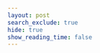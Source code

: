 ```yaml
---
layout: post
search_exclude: true
hide: true
show_reading_time: false 
---
```


<script type="module">
    import { pythonURI, fetchOptions } from "{{site.baseurl}}/assets/js/api/config.js";

    async function checkAuthorization() {
        try {
            const response = await fetch(`${pythonURI}/api/id`, fetchOptions);

            if (response.status === 401) {
                // Redirect immediately to login if unauthorized
                window.location.href = "{{site.baseurl}}/login";
            } else if (response.ok) {
                // If authorized, allow body to render
                const contentElements = document.querySelectorAll('.content');
                contentElements.forEach(element => {
                    element.style.display = "block";
                });;
            }
        } catch (error) {
            console.error("Authorization check failed:", error);
            // Redirect to login as a fallback
            window.location.href = "{{site.baseurl}}/login";
        }
    }

    // Run the check before rendering anything
    checkAuthorization();
</script>

<style>
    .content {
        display: none;
    }

    .heading {
        background-color: #b30000;
        padding: 40px 20px;
        text-align: center;
        box-shadow: 0 4px 10px rgba(0, 0, 0, 0.3);
    }

    .heading h1 {
        font-size: 2.5rem;
        font-weight: bold;
        margin: 0;
        color: #ffffff;
        text-transform: uppercase;
        letter-spacing: 2px;
    }

    .heading p {
        font-size: 1.2rem;
        margin: 10px 0 0;
        color: #ffcccc;
    }

    section {
        margin-bottom: 40px;
        padding: 20px;
        background-color: #2e2e2e;
        border-radius: 10px;
        box-shadow: 0 4px 8px rgba(0, 0, 0, 0.2);
    }

    section h2 {
        font-size: 1.8rem;
        margin-bottom: 20px;
        color: #ff6666;
        border-bottom: 2px solid #b30000;
        padding-bottom: 5px;
        display: inline-block;
    }

    .profile-card {
        background-color: #b30000;
        padding: 15px;
        border-radius: 8px;
        box-shadow: 0 3px 6px rgba(0, 0, 0, 0.3);
        color: #ffffff;
        font-weight: bold;
        margin-bottom: 10px;
        transition: transform 0.2s ease, box-shadow 0.2s ease;
    }

    .profile-card:hover {
        transform: translateY(-5px);
        box-shadow: 0 5px 10px rgba(0, 0, 0, 0.4);
    }

    button {
        background-color: #ff4d4d;
        color: #ffffff;
        border: none;
        padding: 12px 25px;
        border-radius: 25px;
        font-size: 1rem;
        cursor: pointer;
        transition: background-color 0.3s ease, box-shadow 0.3s ease;
        box-shadow: 0 4px 8px rgba(0, 0, 0, 0.2);
    }

    button:hover {
        background-color: #e60000;
        box-shadow: 0 6px 12px rgba(0, 0, 0, 0.3);
    }

    .green-button {
        background-color: #28a745;
    }

    .green-button:hover {
        background-color: #218838;
    }

    .purple-button {
        background-color: #ff3333;
        color: #ffffff;
    }

    .purple-button:hover {
        background-color: #b30000;
    }

    .copyright {
        background-color: #b30000;
        text-align: center;
        padding: 20px;
        font-size: 0.9rem;
        color: #ffcccc;
    }

    .copyright p {
        margin: 0;
    }
    #leaderboard-container {
        background-color: #2e2e2e;
        padding: 20px;
        border-radius: 10px;
        box-shadow: 0 4px 8px rgba(0, 0, 0, 0.2);
    }

    #leaderboard-container div {
        border-radius: 5px;
    }

    #leaderboard-container div div {
        border-radius: 5px;
    }

    .mini-card {
        background-color: #2e2e2e;
        padding: 15px;
        border-radius: 10px;
        box-shadow: 0 4px 8px rgba(0, 0, 0, 0.2);
        margin-bottom: 20px;
    }

    .mini-card h2 {
        color: #ff6666;
        border-bottom: 2px solid #b30000;
        padding-bottom: 5px;
        display: inline-block;
        margin-bottom: 10px;
    }

    .mini-message, .mini-poll {
        background-color: #b30000;
        padding: 8px;
        border-radius: 5px;
        color: #fff;
        margin-bottom: 5px;
    }

    .mini-button {
        background-color: #ff4d4d;
        color: white;
        border: none;
        padding: 8px 15px;
        border-radius: 5px;
        cursor: pointer;
        display: block;
        width: 100%;
        margin-top: 10px;
        text-align: center;
        transition: background-color 0.3s ease;
    }

    .mini-button:hover {
        background-color: #b30000;
    }
</style>

<div class="content">
    <header class="heading">
        <h1>Prism</h1>
        <p>An AI powered social media platform around fun and creativity</p>
    </header>

    <br>

    <section>
        <h2>Suggestions for You</h2>
        <div id="suggestions"></div>
    </section>

    <section>
        <h2>Leaderboard of Top Interests</h2>
        <div id="leaderboard-container" style="position: relative; width: 100%; height: auto;"></div>
    </section>

    <div id="user-modal" style="display: none; position: fixed; top: 50%; left: 50%; transform: translate(-50%, -50%); 
                                background-color: #2e2e2e; padding: 20px; border-radius: 10px; 
                                box-shadow: 0 4px 10px rgba(0, 0, 0, 0.3); z-index: 1000;">
        <h3 id="modal-title" style="color: #ff6666;">Users with this Interest</h3>
        <ul id="user-list" style="list-style: none; padding: 0; color: #fff;"></ul>
        <button onclick="closeModal()" style="margin-top: 10px; background-color: #b30000; color: white; border: none; 
                                            padding: 10px 20px; border-radius: 5px; cursor: pointer;">
            Close
        </button>
    </div>

    <div id="modal-overlay" style="display: none; position: fixed; top: 0; left: 0; width: 100%; height: 100%; 
                                    background-color: rgba(0, 0, 0, 0.5); z-index: 999;"></div>

    <section>
        <button class="purple-button" onclick="window.location.href='{{ site.baseurl }}/profile'">Access Your Profile</button>
    </section>

    <section class="mini-card">
        <h2>💬 Latest Messages</h2>
        <div id="mini-chatroom-container"></div>
        <button onclick="window.location.href='{{ site.baseurl }}/prism/topicchatroom'" class="mini-button">
            Join Chatroom
        </button>
    </section>

    <section class="mini-card">
        <h2>📊 Latest Polls</h2>
        <div id="mini-polls-container"></div>
        <button onclick="window.location.href='{{ site.baseurl }}/prism/polls'" class="mini-button">
            Vote in Polls
        </button>
    </section>

    <footer class="copyright">
        <p>&copy; 2025 Prism. All rights reserved.</p>
    </footer>
</div>


<script type="module">

        // Fetch and Display Mini Chatroom Messages
    async function fetchMiniChatroom() {
        try {
            const response = await fetch(`${pythonURI}/api/chat?id=8`, fetchOptions);
            if (!response.ok) throw new Error("Failed to fetch chat messages");
            const messages = await response.json();

            const chatContainer = document.getElementById("mini-chatroom-container");
            chatContainer.innerHTML = ""; // Clear previous messages

            messages.slice(0, 5).forEach(chat => { // Show only 3 latest messages
                const messageElement = document.createElement("div");
                messageElement.className = "mini-message";
                messageElement.innerHTML = `<p><strong>${chat.message}</p>`;
                chatContainer.appendChild(messageElement);
            });
        } catch (error) {
            console.error("Error fetching chat messages:", error);
        }
    }

    // Fetch and Display Mini Polls Results
    async function fetchMiniPolls() {
        try {
            const response = await fetch(`${pythonURI}/api/poll`, fetchOptions);
            if (!response.ok) throw new Error("Failed to fetch polls");
            const polls = await response.json();

            const pollsContainer = document.getElementById("mini-polls-container");
            pollsContainer.innerHTML = ""; // Clear previous content

            polls.slice(0, 2).forEach(poll => { // Show only 2 latest polls
                const pollElement = document.createElement("div");
                pollElement.className = "mini-poll";
                pollElement.innerHTML = `<p><strong>${poll.name}:</strong> ${poll.interests}</p>`;
                pollsContainer.appendChild(pollElement);
            });
        } catch (error) {
            console.error("Error fetching polls:", error);
        }
    }

    // Run both fetch functions on page load
    document.addEventListener("DOMContentLoaded", () => {
        fetchMiniChatroom();
        fetchMiniPolls();
    });

    import { pythonURI, fetchOptions } from "{{site.baseurl}}/assets/js/api/config.js";

    async function fetchSuggestions() {
        try {
            const response = await fetch(`${pythonURI}/api/id`, fetchOptions);
            if (!response.ok) throw new Error("Failed to fetch user data");

            const currentUser = await response.json();
            const interests = currentUser.interests.split(", ");

            const allUsersResponse = await fetch(`${pythonURI}/api/users`, fetchOptions);
            if (!allUsersResponse.ok) throw new Error("Failed to fetch all users");

            const allUsers = await allUsersResponse.json();

            const matchedUsers = allUsers.filter(user => {
                const userInterests = user.interests.split(", ");
                return userInterests.some(interest => interests.includes(interest)) && user.uid !== currentUser.uid;
            });

            const suggestionsContainer = document.getElementById("suggestions");
            suggestionsContainer.innerHTML = "";

            matchedUsers.forEach(user => {
                const card = document.createElement("div");
                card.className = "profile-card";
                card.textContent = `${user.name} - Interests: ${user.interests}`;
                suggestionsContainer.appendChild(card);
            });
        } catch (error) {
            console.error("Error fetching suggestions:", error);
        }
    }

    async function fetchLeaderboard() {
        try {
            const response = await fetch(`${pythonURI}/api/users`, fetchOptions);
            if (!response.ok) throw new Error("Failed to fetch all users");

            const allUsers = await response.json();
            const interestCounts = {};
            const interestToUsers = {};

            // Count interests and map users to interests
            allUsers.forEach(user => {
                user.interests.split(", ").forEach(interest => {
                    interestCounts[interest] = (interestCounts[interest] || 0) + 1;
                    if (!interestToUsers[interest]) interestToUsers[interest] = [];
                    interestToUsers[interest].push(user.name); // Add user name to the interest
                });
            });

            // Sort interests by count
            const sortedInterests = Object.entries(interestCounts).sort((a, b) => b[1] - a[1]);
            const maxVotes = sortedInterests[0][1];

            // State for showing all interests or top 5
            let showAll = false;

            const leaderboardContainer = document.getElementById("leaderboard-container");

            // Create a reusable render function
            const renderLeaderboard = () => {
                leaderboardContainer.innerHTML = ""; // Clear previous content

                // Determine how many interests to show
                const interestsToShow = showAll ? sortedInterests : sortedInterests.slice(0, 5);

                interestsToShow.forEach(([interest, count]) => {
                    const barContainer = document.createElement("div");
                    barContainer.style.display = "flex";
                    barContainer.style.alignItems = "center";
                    barContainer.style.marginBottom = "15px";
                    barContainer.style.cursor = "pointer"; // Add cursor for clickability

                    // Label
                    const label = document.createElement("div");
                    label.textContent = `${interest}`;
                    label.style.width = "150px";
                    label.style.fontWeight = "bold";
                    label.style.color = "#ff6666";

                    // Bar
                    const bar = document.createElement("div");
                    bar.style.height = "30px";
                    bar.style.width = "0"; // Start width at 0 for animation
                    bar.style.transition = "width 1s ease, transform 0.2s ease";
                    bar.style.marginLeft = "10px";
                    bar.style.background = `linear-gradient(90deg, #ff4d4d, #b30000)`; // Dynamic gradient
                    bar.style.borderRadius = "5px";

                    // Hover effect
                    bar.addEventListener("mouseover", () => {
                        bar.style.transform = "scale(1.05)";
                    });
                    bar.addEventListener("mouseout", () => {
                        bar.style.transform = "scale(1)";
                    });

                    // Set bar width dynamically based on votes
                    setTimeout(() => {
                        bar.style.width = `${(count / maxVotes) * 80}%`; // Scale bar to max 80% width
                    }, 100);

                    // Click to show user details
                    bar.addEventListener("click", () => {
                        showModal(interest, interestToUsers[interest]);
                    });

                    // Count display
                    const countLabel = document.createElement("div");
                    countLabel.textContent = `${count} Votes`;
                    countLabel.style.marginLeft = "10px";
                    countLabel.style.color = "#ffffff";
                    countLabel.style.fontWeight = "bold";

                    barContainer.appendChild(label);
                    barContainer.appendChild(bar);
                    barContainer.appendChild(countLabel);

                    leaderboardContainer.appendChild(barContainer);
                });

                // Ensure the toggle button stays persistent
                if (!leaderboardContainer.querySelector("#toggle-button")) {
                    const toggleButton = document.createElement("button");
                    toggleButton.id = "toggle-button";
                    toggleButton.className = "purple-button";
                    toggleButton.style.marginTop = "20px";
                    toggleButton.textContent = showAll ? "Show Less" : "Show More";

                    // Toggle between showing all interests or top 5
                    toggleButton.addEventListener("click", () => {
                        showAll = !showAll;
                        toggleButton.textContent = showAll ? "Show Less" : "Show More";
                        renderLeaderboard();
                    });

                    leaderboardContainer.appendChild(toggleButton);
                }
            };

            // Initial render
            renderLeaderboard();
        } catch (error) {
            console.error("Error fetching leaderboard:", error);
            const leaderboardContainer = document.getElementById("leaderboard-container");
            leaderboardContainer.innerHTML = "<p>Error loading leaderboard.</p>";
        }
    }



    // Show modal with user details
    function showModal(interest, users) {
        const modal = document.getElementById("user-modal");
        const overlay = document.getElementById("modal-overlay");
        const userList = document.getElementById("user-list");
        const modalTitle = document.getElementById("modal-title");

        modalTitle.textContent = `Users Interested in "${interest}"`;
        userList.innerHTML = ""; // Clear previous content

        // Populate user list
        users.forEach(user => {
            const listItem = document.createElement("li");
            listItem.textContent = user;
            userList.appendChild(listItem);
        });

        modal.style.display = "block";
        overlay.style.display = "block";
    }

    // Close modal
    function closeModal() {
        const modal = document.getElementById("user-modal");
        const overlay = document.getElementById("modal-overlay");
        modal.style.display = "none";
        overlay.style.display = "none";
    }

    window.closeModal = closeModal;

    document.addEventListener("DOMContentLoaded", () => {
        fetchSuggestions();
        fetchLeaderboard();
    });
</script>




<script type="module">
    import { pythonURI, fetchOptions } from "{{site.baseurl}}/assets/js/api/config.js";

    async function fetchVoteData() {
        try {
            const voteData = { upvotes: [], downvotes: [] }; // Initialize data structure
            const postIds = [1, 2, 3]; // Replace with your actual post IDs

            for (const postId of postIds) {
                const response = await fetch(`${pythonURI}/api/vote/post?post_id=${postId}`, {
                    ...fetchOptions,
                    method: "GET", // Use GET method
                    headers: {
                        ...fetchOptions.headers,
                    },
                });

                if (!response.ok) throw new Error(`Failed to fetch votes for post ID ${postId}`);

                const data = await response.json();

                // Collect post IDs for upvotes and downvotes
                data.upvotes.forEach(vote => voteData.upvotes.push(parseInt(vote.post_id, 10)));
                data.downvotes.forEach(vote => voteData.downvotes.push(parseInt(vote.post_id, 10)));
            }

            return voteData;
        } catch (error) {
            console.error("Error fetching vote data:", error);
            return { upvotes: [], downvotes: [] };
        }
    }


    async function sendVote(sectionId, voteType, method) {
        try {
            const response = await fetch(`${pythonURI}/api/vote`, {
                ...fetchOptions,
                method: method,
                headers: {
                    ...fetchOptions.headers,
                    'Content-Type': 'application/json',
                },
                body: JSON.stringify({
                    post_id: sectionId,
                    vote_type: voteType,
                }),
            });

            if (!response.ok) throw new Error("Vote submission failed");
        } catch (error) {
            console.error("Error submitting vote:", error);
        }
    }

    function toggleSectionVisibility(sectionId, show) {
        const section = document.getElementById(sectionId);
        const placeholder = document.getElementById(`${sectionId}-placeholder`);

        if (show) {
            section.style.display = "block";
            if (placeholder) placeholder.style.display = "none";
        } else {
            section.style.display = "none";
            if (!placeholder) {
                const newPlaceholder = document.createElement("div");
                newPlaceholder.id = `${sectionId}-placeholder`;
                newPlaceholder.innerHTML = `<button class="green-button" onclick="handleShowSection('${sectionId}')">Show Section</button>`;
                section.insertAdjacentElement("afterend", newPlaceholder);
            } else {
                placeholder.style.display = "block";
            }
        }
    }

    async function handleUpvote(sectionId) {
        await sendVote(sectionId, "upvote", "POST");
        const section = document.getElementById(sectionId);
        const upvoteButton = section.querySelector(".upvote-button");
        const downvoteButton = section.querySelector(".downvote-button");

        upvoteButton.textContent = "Suggestion Upvoted";
        upvoteButton.disabled = true;
        downvoteButton.disabled = false;
    }

    async function handleDownvote(sectionId) {
        await sendVote(sectionId, "downvote", "POST");
        toggleSectionVisibility(sectionId, false);
    }

    async function handleShowSection(sectionId) {
        await sendVote(sectionId, "upvote", "PUT");
        toggleSectionVisibility(sectionId, true);

        const section = document.getElementById(sectionId);
        const upvoteButton = section.querySelector(".upvote-button");
        const downvoteButton = section.querySelector(".downvote-button");

        upvoteButton.textContent = "Suggestion Upvoted";
        upvoteButton.disabled = true;
        downvoteButton.disabled = false;
    }

    window.handleShowSection = handleShowSection;

    async function deleteVotesForPosts(postIds) {
        try {
            for (const postId of postIds) {
                await fetch(`${pythonURI}/api/vote`, {
                    ...fetchOptions,
                    method: "DELETE",
                    headers: {
                        ...fetchOptions.headers,
                        'Content-Type': 'application/json',
                    },
                    body: JSON.stringify({ post_id: postId }),
                });
            }
        } catch (error) {
            console.error("Error deleting votes:", error);
        }
    }

    async function handleResetAllSuggestions() {
        await deleteVotesForPosts([1, 2, 3]);

        document.querySelectorAll("section").forEach(section => {
            const sectionId = section.id;

            toggleSectionVisibility(sectionId, true);

            const upvoteButton = section.querySelector(".upvote-button");
            const downvoteButton = section.querySelector(".downvote-button");

            upvoteButton.textContent = "Upvote";
            upvoteButton.disabled = false;

            downvoteButton.textContent = "Downvote";
            downvoteButton.disabled = false;
        });
    }

    async function initializeSections() {
        const voteData = await fetchVoteData();

        document.querySelectorAll("section").forEach((section, index) => {
            const sectionId = `${index + 1}`;
            section.id = sectionId;

            const isUpvoted = voteData.upvotes.includes(parseInt(sectionId, 10)); // Check if section is upvoted
            const isDownvoted = voteData.downvotes.includes(parseInt(sectionId, 10)); // Check if section is downvoted

            // Create a button container
            const buttonContainer = document.createElement("div");
            buttonContainer.style.textAlign = "right";

            // Upvote button
            const upvoteButton = document.createElement("button");
            upvoteButton.className = "vote-button purple-button upvote-button";
            upvoteButton.textContent = isUpvoted ? "Suggestion Upvoted" : "Upvote";
            upvoteButton.disabled = isUpvoted;
            upvoteButton.onclick = () => handleUpvote(sectionId);

            // Downvote button
            const downvoteButton = document.createElement("button");
            downvoteButton.className = "vote-button purple-button downvote-button";
            downvoteButton.textContent = "Downvote";
            downvoteButton.disabled = isDownvoted;
            downvoteButton.onclick = () => {
                if (isUpvoted) {
                    sendVote(sectionId, "downvote", "PUT");
                }
                handleDownvote(sectionId);
            };

            buttonContainer.appendChild(upvoteButton);
            buttonContainer.appendChild(downvoteButton);
            section.appendChild(buttonContainer);

            // Set visibility based on vote status
            if (isDownvoted) {
                toggleSectionVisibility(sectionId, false);
            } else {
                toggleSectionVisibility(sectionId, true);
            }
        });

        // Add Reset All Suggestions Button if not already present
        if (!document.querySelector("#reset-all-button")) {
            const resetButton = document.createElement("button");
            resetButton.id = "reset-all-button";
            resetButton.className = "green-button";
            resetButton.textContent = "Reset all Suggestions";
            resetButton.onclick = handleResetAllSuggestions;

            document.body.appendChild(resetButton);
        }
    }


    document.addEventListener("DOMContentLoaded", initializeSections);
</script>